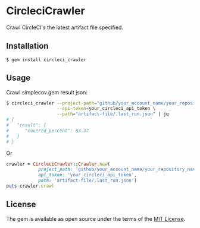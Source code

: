 # CircleciCrawler

Crawl CircleCI's the latest artifact file specified.

## Installation

```shell
$ gem install circleci_crawler
```

## Usage

Crawl simplecov.gem result json:

```sh
$ circleci_crawler --project-path="github/your_account_name/your_repository_name" \
                   --api-token=your_circleci_api_token \
                   --path="artifact-file/.last_run.json" | jq
# {
#   "result": {
#      "covered_percent": 83.37
#   }
# }
```

Or 

```ruby
crawler = CircleciCrawler::Crawler.new(
            project_path: 'github/your_account_name/your_repository_name',
            api_token: 'your_circleci_api_token',
            path: 'artifact-file/.last_run.json')
puts crawler.crawl
```

## License

The gem is available as open source under the terms of the [MIT License](https://opensource.org/licenses/MIT).
